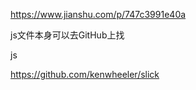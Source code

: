 https://www.jianshu.com/p/747c3991e40a

js文件本身可以去GitHub上找



js

https://github.com/kenwheeler/slick